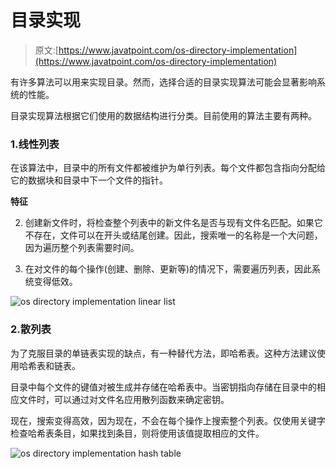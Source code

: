 # 目录实现

> 原文:[https://www.javatpoint.com/os-directory-implementation](https://www.javatpoint.com/os-directory-implementation)

有许多算法可以用来实现目录。然而，选择合适的目录实现算法可能会显著影响系统的性能。

目录实现算法根据它们使用的数据结构进行分类。目前使用的算法主要有两种。

### 1.线性列表

在该算法中，目录中的所有文件都被维护为单行列表。每个文件都包含指向分配给它的数据块和目录中下一个文件的指针。

**特征**

2.  创建新文件时，将检查整个列表中的新文件名是否与现有文件名匹配。如果它不存在，文件可以在开头或结尾创建。因此，搜索唯一的名称是一个大问题，因为遍历整个列表需要时间。

4.  在对文件的每个操作(创建、删除、更新等)的情况下，需要遍历列表，因此系统变得低效。

![os directory implementation linear list](../Images/54f10d59fad82c254cee145286669268.png)

### 2.散列表

为了克服目录的单链表实现的缺点，有一种替代方法，即哈希表。这种方法建议使用哈希表和链表。

目录中每个文件的键值对被生成并存储在哈希表中。当密钥指向存储在目录中的相应文件时，可以通过对文件名应用散列函数来确定密钥。

现在，搜索变得高效，因为现在，不会在每个操作上搜索整个列表。仅使用关键字检查哈希表条目，如果找到条目，则将使用该值提取相应的文件。

![os directory implementation hash table](../Images/6b748ad06ef655cb8c3e4c59579e2725.png)